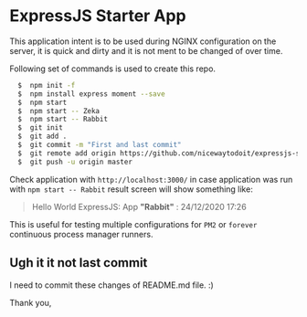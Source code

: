# ExpressJS Starter App

This application intent is to be used during NGINX configuration on the server, it is quick and dirty and it is not ment to be changed of over time.

Following set of commands is used to create this repo. 

```bash
  $  npm init -f
  $  npm install express moment --save
  $  npm start
  $  npm start -- Zeka
  $  npm start -- Rabbit
  $  git init 
  $  git add .
  $  git commit -m "First and last commit"
  $  git remote add origin https://github.com/nicewaytodoit/expressjs-starter-app.git
  $  git push -u origin master
```

Check application with `http://localhost:3000/` in case application was run with `npm start -- Rabbit` result screen will show something like:

> Hello World ExpressJS: App **"Rabbit"** : 24/12/2020 17:26

This is useful for testing multiple configurations for `PM2` or `forever` continuous process manager runners.

## Ugh it it not last commit 
I need to commit these changes of README.md file. :)

Thank you,
